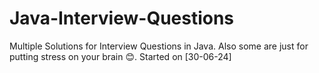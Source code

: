# Java-Interview-Questions
Multiple Solutions for Interview Questions in Java. Also some are just for putting stress on your brain 😊. Started on [30-06-24]
